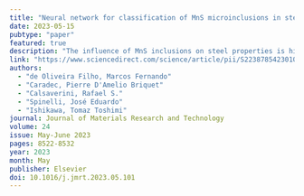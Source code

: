 ```yaml
---
title: "Neural network for classification of MnS microinclusions in steels"
date: 2023-05-15
pubtype: "paper"
featured: true
description: "The influence of MnS inclusions on steel properties is highly noticeable. For instance, higher severity levels of inclusions are associated with lower mechanical properties and a higher risk of failure in service. Manual inclusions classification methods are the most used in laboratories and metallurgical sector industries because of their low cost, while automatic methods have high operating costs, which makes their use more restrict. Neural network models, on the other hand, are extremely advantageous for several applications. The present study is motivated by the use of a neural network model for classifying inclusions in steels. The aim is to achieve the highest possible accuracy in classifying the MnS inclusions severities (0, 0.5, 1.0, 1.5, 2.0, 2.5, 3.0, 3.5, 4.0, and 4.5) using optical images captured from steel specimens. The results have showed that the classification of MnS severities was very sensitive to the database number of images. A 98% training accuracy was obtained by increasing the number of images from 3,156 to 4,136, mostly adding images for some severity levels. However, validation and test results were not satisfactory. As such, a severity re-categorization of the database was able to enhance the true positive values, with an error of 8%. In general, the neural network represented speed in decision making, proving to be a potential tool for classifying steel inclusions."
link: "https://www.sciencedirect.com/science/article/pii/S2238785423010396"
authors:
  - "de Oliveira Filho, Marcos Fernando"
  - "Caradec, Pierre D'Amelio Briquet"
  - "Calsaverini, Rafael S."
  - "Spinelli, José Eduardo"
  - "Ishikawa, Tomaz Toshimi"
journal: Journal of Materials Research and Technology
volume: 24
issue: May-June 2023
pages: 8522-8532
year: 2023
month: May
publisher: Elsevier
doi: 10.1016/j.jmrt.2023.05.101
---
```

